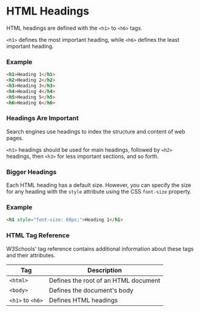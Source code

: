 # HTML Headings
HTML headings are defined with the `<h1>` to `<h6>` tags.

`<h1>` defines the most important heading, while `<h6>` defines the least important heading.

### Example
```html
<h1>Heading 1</h1>
<h2>Heading 2</h2>
<h3>Heading 3</h3>
<h4>Heading 4</h4>
<h5>Heading 5</h5>
<h6>Heading 6</h6>
```


### Headings Are Important

Search engines use headings to index the structure and content of web pages.

`<h1>` headings should be used for main headings, followed by `<h2>` headings, then `<h3>` for less important sections, and so forth.

### Bigger Headings

Each HTML heading has a default size. However, you can specify the size for any heading with the `style` attribute using the CSS `font-size` property.

### Example
```html
<h1 style="font-size: 60px;">Heading 1</h1>
```

### HTML Tag Reference

W3Schools' tag reference contains additional information about these tags and their attributes.

Tag | Description
--- | ---
`<html>` | Defines the root of an HTML document
`<body>` | Defines the document's body
`<h1>` to `<h6>` | Defines HTML headings
